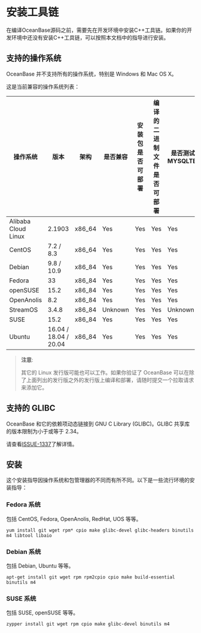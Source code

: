 # 安装工具链

在编译OceanBase源码之前，需要先在开发环境中安装C++工具链。如果你的开发环境中还没有安装C++工具链，可以按照本文档中的指导进行安装。

## 支持的操作系统

OceanBase 并不支持所有的操作系统，特别是 Windows 和 Mac OS X。

这是当前兼容的操作系统列表：

| 操作系统                  | 版本               | 架构   | 是否兼容 | 安装包是否可部署 | 编译的二进制文件是否可部署 | 是否测试过 MYSQLTEST |
| ------------------- | --------------------- | ------ | ---------- | ------------------ | -------------------------- | ---------------- |
| Alibaba Cloud Linux | 2.1903                | x86_64 | Yes        | Yes                | Yes                        | Yes              |
| CentOS              | 7.2 / 8.3             | x86_64 | Yes        | Yes                | Yes                        | Yes              |
| Debian              | 9.8 / 10.9            | x86_84 | Yes        | Yes                | Yes                        | Yes              |
| Fedora              | 33                    | x86_84 | Yes        | Yes                | Yes                        | Yes              |
| openSUSE            | 15.2                  | x86_84 | Yes        | Yes                | Yes                        | Yes              |
| OpenAnolis          | 8.2                   | x86_84 | Yes        | Yes                | Yes                        | Yes              |
| StreamOS            | 3.4.8                 | x86_84 | Unknown    | Yes                | Yes                        | Unknown          |
| SUSE                | 15.2                  | x86_84 | Yes        | Yes                | Yes                        | Yes              |
| Ubuntu              | 16.04 / 18.04 / 20.04 | x86_84 | Yes        | Yes                | Yes                        | Yes              |

> **注意**:
>
> 其它的 Linux 发行版可能也可以工作。如果你验证了 OceanBase 可以在除了上面列出的发行版之外的发行版上编译和部署，请随时提交一个拉取请求来添加它。

## 支持的 GLIBC

OceanBase 和它的依赖项动态链接到 GNU C Library (GLIBC)。GLIBC 共享库的版本限制为小于或等于 2.34。

请查看[ISSUE-1337](https://github.com/oceanbase/oceanbase/issues/1337)了解详情。

## 安装

这个安装指导因操作系统和包管理器的不同而有所不同。以下是一些流行环境的安装指导：

### Fedora 系统

包括 CentOS, Fedora, OpenAnolis, RedHat, UOS 等等。

```shell
yum install git wget rpm* cpio make glibc-devel glibc-headers binutils m4 libtool libaio
```

### Debian 系统

包括 Debian, Ubuntu 等等。

```shell
apt-get install git wget rpm rpm2cpio cpio make build-essential binutils m4
```

### SUSE 系统

包括 SUSE, openSUSE 等等。

```shell
zypper install git wget rpm cpio make glibc-devel binutils m4
```
